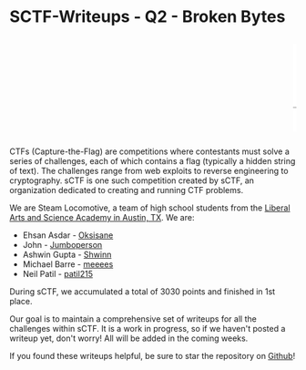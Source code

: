 # SCTF-Writeups - Q2 - Broken Bytes

<marquee scrollamount="10">
<pre style="background-color:white; font-size:12px">
      ====        ________                ___________
  _D _|  |_______/        \\__I_I_____===__|_________|
   |(_)---  |   H\\________/ |   |        =|___ ___|           _________________
   /     |  |   H  |  |     |   |         ||_| |_||           _|                \\_____A
  |      |  |   H  |__--------------------| [___] |         =|                        |
  | ________|___H__/__|_____/[][]~\\_______|       |        -|                        |
  |/ |   |-----------I_____I [][] []  D   |=======|__      __|________________________|_
__/ =| o |=-~~\\  /~~\\  /~~\\  /~~\\ ____Y___________|__  |__________________________|_
 |/-=|___|=    ||    ||    ||    |_____/~\\___/               |_D__D__D_|  |_D__D__D_|
  \\_/      \\O=====O=====O=====O_/      \\_/                  \\_/   \\_/    \\_/   \\_/

</pre>
</marquee>

CTFs (Capture-the-Flag) are competitions where contestants must solve a series of challenges, each of which contains a flag (typically a hidden string of text). The challenges range from web exploits to reverse engineering to cryptography. sCTF is one such competition created by sCTF, an organization dedicated to creating and running CTF problems.

We are Steam Locomotive, a team of high school students from the [Liberal Arts and Science Academy in Austin, TX](http://www.lasahighschool.org/). We are:
* Ehsan Asdar - [Oksisane](https://github.com/oksisane)
* John - [Jumboperson](https://github.com/jumboperson)
* Ashwin Gupta - [Shwinn](https://github.com/Shwinn)
* Michael Barre - [meeees](https://github.com/meeees)
* Neil Patil - [patil215](https://github.com/patil215)

During sCTF, we accumulated a total of 3030 points and finished in 1st place.

Our goal is to maintain a comprehensive set of writeups for all the challenges within sCTF. It is a work in progress, so if we haven't posted a writeup  yet, don't worry! All will be added in the coming weeks.

If you found these writeups helpful, be sure to star the repository on [Github](https://github.com/Steam-Locomotive/SCTFQ2-Writeups/)!
